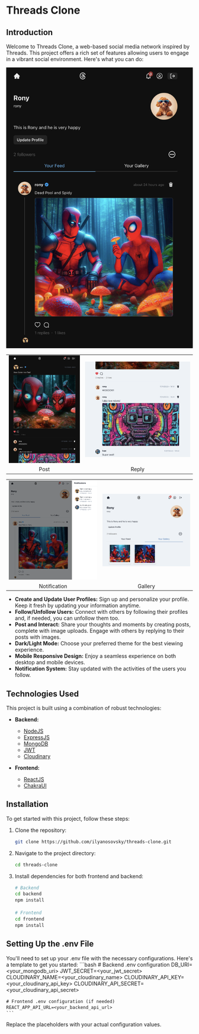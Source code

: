 # Threads Clone

## Introduction
Welcome to Threads Clone, a web-based social media network inspired by Threads. This project offers a rich set of features allowing users to engage in a vibrant social environment. Here's what you can do:

![user](screenshots/user.png)

<table>
  <tr>
    <td align="center"><img src="screenshots/post.png" alt="Post" /></td>
    <td align="center"><img src="screenshots/reply.png" alt="Reply" /></td>
  </tr>
  <tr>
    <td align="center">Post</td>
    <td align="center">Reply</td>
  </tr>
</table>

<table>
  <tr>
    <td align="center"><img src="screenshots/notification.png" alt="Notification" /></td>
    <td align="center"><img src="screenshots/gallery.png" alt="Gallery" /></td>
  </tr>
  <tr>
    <td align="center">Notification</td>
    <td align="center">Gallery</td>
  </tr>
</table>


- **Create and Update User Profiles:** Sign up and personalize your profile. Keep it fresh by updating your information anytime.
- **Follow/Unfollow Users:** Connect with others by following their profiles and, if needed, you can unfollow them too.
- **Post and Interact:** Share your thoughts and moments by creating posts, complete with image uploads. Engage with others by replying to their posts with images.
- **Dark/Light Mode:** Choose your preferred theme for the best viewing experience.
- **Mobile Responsive Design:** Enjoy a seamless experience on both desktop and mobile devices.
- **Notification System:** Stay updated with the activities of the users you follow.

## Technologies Used
This project is built using a combination of robust technologies:

- **Backend:**
  - [NodeJS](https://nodejs.org/)
  - [ExpressJS](https://expressjs.com/)
  - [MongoDB](https://www.mongodb.com/)
  - [JWT](https://jwt.io/)
  - [Cloudinary](https://cloudinary.com/)

- **Frontend:**
  - [ReactJS](https://reactjs.org/)
  - [ChakraUI](https://chakra-ui.com/)

## Installation
To get started with this project, follow these steps:

1. Clone the repository:
   ```bash
   git clone https://github.com/ilyanosovsky/threads-clone.git
    ```
2. Navigate to the project directory:
    ```bash
    cd threads-clone
    ``` 
3. Install dependencies for both frontend and backend:
    ```bash
    # Backend
    cd backend
    npm install

    # Frontend
    cd frontend
    npm install
    ``` 
## Setting Up the .env File
You'll need to set up your .env file with the necessary configurations. Here's a template to get you started:
    ```bash
    # Backend .env configuration
    DB_URI=<your_mongodb_uri>
    JWT_SECRET=<your_jwt_secret>
    CLOUDINARY_NAME=<your_cloudinary_name>
    CLOUDINARY_API_KEY=<your_cloudinary_api_key>
    CLOUDINARY_API_SECRET=<your_cloudinary_api_secret>

    # Frontend .env configuration (if needed)
    REACT_APP_API_URL=<your_backend_api_url>
    ``` 
Replace the placeholders with your actual configuration values.

